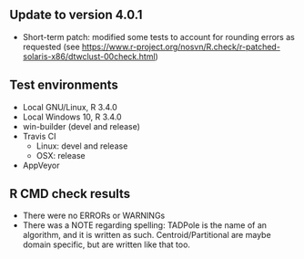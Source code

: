 ## Update to version 4.0.1
* Short-term patch: modified some tests to account for rounding errors as requested (see https://www.r-project.org/nosvn/R.check/r-patched-solaris-x86/dtwclust-00check.html)

## Test environments
* Local GNU/Linux, R 3.4.0
* Local Windows 10, R 3.4.0
* win-builder (devel and release)
* Travis CI
  + Linux: devel and release
  + OSX: release
* AppVeyor

## R CMD check results
* There were no ERRORs or WARNINGs
* There was a NOTE regarding spelling: TADPole is the name of an algorithm, and it is written as such. Centroid/Partitional are maybe domain specific, but are written like that too.
